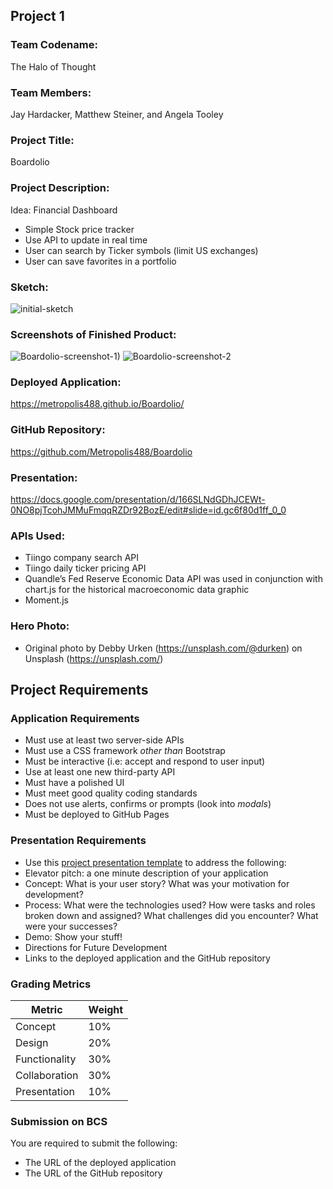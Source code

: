 ## Project 1

### Team Codename: 
The Halo of Thought

### Team Members:
Jay Hardacker, Matthew Steiner, and Angela Tooley

### Project Title:
Boardolio

### Project Description:
Idea: Financial Dashboard 
* Simple Stock price tracker
* Use API to update in real time
* User can search by Ticker symbols (limit US exchanges)
* User can save favorites in a portfolio

### Sketch:
![initial-sketch](https://user-images.githubusercontent.com/51940058/93002569-e3942580-f505-11ea-81e7-bcd4eba6fc0f.png)

### Screenshots of Finished Product:
![Boardolio-screenshot-1)](https://user-images.githubusercontent.com/51940058/94090882-cbb18100-fde4-11ea-9a78-fa27052e581c.png)
![Boardolio-screenshot-2](https://user-images.githubusercontent.com/51940058/94090907-d9670680-fde4-11ea-93ba-974a63c409d9.png)

### Deployed Application: 
https://metropolis488.github.io/Boardolio/

### GitHub Repository: 
https://github.com/Metropolis488/Boardolio

### Presentation:
https://docs.google.com/presentation/d/166SLNdGDhJCEWt-0NO8pjTcohJMMuFmqqRZDr92BozE/edit#slide=id.gc6f80d1ff_0_0

### APIs Used:
* Tiingo company search API
* Tiingo daily ticker pricing API
* Quandle’s Fed Reserve Economic Data API was used in conjunction with chart.js for the historical macroeconomic data graphic
* Moment.js

### Hero Photo:
* Original photo by Debby Urken (https://unsplash.com/@durken) on Unsplash (https://unsplash.com/)

## Project Requirements

### Application Requirements
* Must use at least two server-side APIs
* Must use a CSS framework _other than_ Bootstrap
* Must be interactive (i.e: accept and respond to user input)
* Use at least one new third-party API
* Must have a polished UI
* Must meet good quality coding standards
* Does not use alerts, confirms or prompts (look into _modals_)
* Must be deployed to GitHub Pages

### Presentation Requirements
* Use this [project presentation template](https://docs.google.com/presentation/d/1_u8TKy5zW5UlrVQVnyDEZ0unGI2tjQPDEpA0FNuBKAw/edit?usp=sharing) to address the following: 
* Elevator pitch: a one minute description of your application
* Concept: What is your user story? What was your motivation for development?
* Process: What were the technologies used? How were tasks and roles broken down and assigned? What challenges did you encounter? What were your successes?
* Demo: Show your stuff!
* Directions for Future Development
* Links to the deployed application and the GitHub repository

### Grading Metrics 

| Metric        | Weight | 
| ---           | ---    |
| Concept       | 10%    |
| Design        | 20%    |
| Functionality | 30%    |
| Collaboration | 30%    |
| Presentation  | 10%    |

### Submission on BCS
You are required to submit the following:
* The URL of the deployed application
* The URL of the GitHub repository
